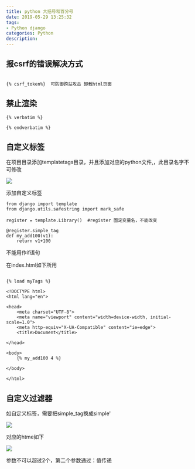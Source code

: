 ```yaml
---
title: python 大括号和百分号
date: 2019-05-29 13:25:32
tags: 
- Python django 
categories: Python 
description: 
---
```


## 报csrf的错误解决方式
```

{% csrf_token%}  可防御跨站攻击 卸载html页面
```

## 禁止渲染

```
{% verbatim %}

{% endverbatim %}
```

## 自定义标签

在项目目录添加templatetags目录，并且添加对应的python文件,，此目录名字不可修改

![](584421-20190402223525237-1648810414.png)

添加自定义标签

    
```
from django import template
from django.utils.safestring import mark_safe

register = template.Library()  #register 固定变量名，不能改变

@register.simple_tag
def my_add100(v1):
    return v1+100
```
 不能用作if语句

 在index.html如下所用

```

{% load myTags %}

<!DOCTYPE html>
<html lang="en">

<head>
    <meta charset="UTF-8">
    <meta name="viewport" content="width=device-width, initial-scale=1.0">
    <meta http-equiv="X-UA-Compatible" content="ie=edge">
    <title>Document</title>

</head>

<body>
    {% my_add100 4 %}

</body>

</html>
```


##  自定义过滤器

如自定义标签，需要把simple_tag换成simple'

![](584421-20190402224255088-1598908357.png)

对应的htme如下

![](584421-20190402224317829-459591958.png)

参数不可以超过2个，第二个参数通过：值传递


